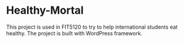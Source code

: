 # Healthy-Mortal
This project is used in FIT5120 to try to help international students eat healthy.
The project is built with WordPress framework.
